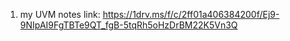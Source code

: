 1. my UVM notes link: https://1drv.ms/f/c/2ff01a406384200f/Ej9-9NIpAI9FgTBTe9QT_fgB-5tqRh5oHzDrBM22K5Vn3Q
